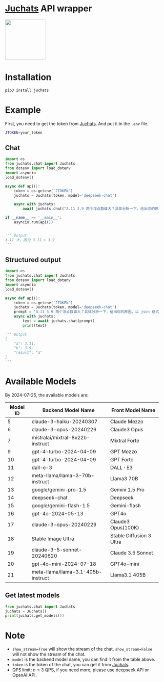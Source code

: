 # [Juchats](https://dlj.one/RNFYxz9) API wrapper

<img src='https://s3.bmp.ovh/imgs/2024/07/29/b6995f3a712d6586.png' width=132>

# Installation

```bash
pip3 install juchats
```

# Example

First, you need to get the token from [Juchats](https://dlj.one/RNFYxz9). And put it in the `.env` file.

```bash
JTOKEN=your_token
```

## Chat

```python
import os
from juchats.chat import Juchats
from dotenv import load_dotenv
import asyncio
load_dotenv()

async def api():
    token = os.getenv('JTOKEN')
    juchats = Juchats(token, model='deepseek-chat')

    async with juchats:
        await juchats.chat("3.11 3.9 两个浮点数谁大？具体分析一下，给出你的原因", show_stream=True)

if __name__ == '__main__':
    asyncio.run(api())


''' Output
3.11 大，因为 3.11 > 3.9
'''
```

## Structured output

```python
import os
from juchats.chat import Juchats
from dotenv import load_dotenv
import asyncio
load_dotenv()

async def api():
    token = os.getenv('JTOKEN')
    juchats = Juchats(token, model='deepseek-chat')
    prompt = "3.11 3.9 两个浮点数谁大？具体分析一下，给出你的原因。以 json 格式输出。示例 {\"a\": 3.11, \"b\": 3.9, \"result\": \"a\"}"
    async with juchats:
        text = await juchats.chat(prompt)
        print(text)

''' Output
{
    "a": 3.11,
    "b": 3.9,
    "result": "a"
}
'''
```

# Available Models

By 2024-07-25, the available models are:

| Model ID | Backend Model Name                 | Front Model Name         |
| -------- | ---------------------------------- | ------------------------ |
| 5        | claude-3-haiku-20240307            | Claude Mezzo             |
| 6        | claude-3-opus-20240229             | Claude3 Opus             |
| 7        | mistralai/mixtral-8x22b-instruct   | Mixtral Forte            |
| 9        | gpt-4-turbo-2024-04-09             | GPT Mezzo                |
| 10       | gpt-4-turbo-2024-04-09             | GPT Forte                |
| 11       | dall-e-3                           | DALL · E3                |
| 12       | meta-llama/llama-3-70b-instruct    | Llama3 70B               |
| 13       | google/gemini-pro-1.5              | Gemini 1.5 Pro           |
| 14       | deepseek-chat                      | Deepseek                 |
| 15       | google/gemini-flash-1.5            | Gemini-flash             |
| 16       | gpt-4o-2024-05-13                  | GPT4o                    |
| 17       | claude-3-opus-20240229             | Claude3 Opus(100K)       |
| 18       | Stable Image Ultra                 | Stable Diffusion 3 Ultra |
| 19       | claude-3-5-sonnet-20240620         | Claude 3.5 Sonnet        |
| 20       | gpt-4o-mini-2024-07-18             | GPT4o-mini               |
| 21       | meta-llama/llama-3.1-405b-instruct | Llama3.1 405B            |

## Get latest models

```python
from juchats.chat import Juchats
juchats = Juchats()
print(juchats.get_models())
```

# Note

- `show_stream=True` will show the stream of the chat, `show_stream=False` will not show the stream of the chat.
- `model` is the backend model name, you can find it from the table above.
- `token` is the token of the chat, you can get it from [Juchats](https://dlj.one/RNFYxz9).
- QPS limit: $n \leq 3$ QPS, if you need more, please use deepseek API or OpenAI API.
